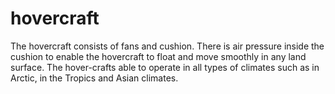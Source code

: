 # hovercraft
The hovercraft consists of fans and cushion. There is air pressure inside the cushion to enable the hovercraft to float and move smoothly in any land surface.  The hover-crafts able to operate in all types of climates such as in Arctic, in the Tropics and Asian climates. 
